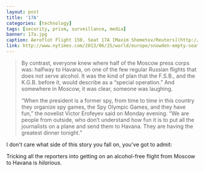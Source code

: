```yaml
---
layout: post
title: '17A'
categories: [technology]
tags: [security, prism, surveillance, media]
banner: 17a.jpg
caption: Aeroflot Flight 150, Seat 17A [Maxim Shemetov/Reuters](http://www.nytimes.com/2013/06/25/world/europe/snowden-empty-seat-deepens-a-mystery-in-moscow.html)
link: http://www.nytimes.com/2013/06/25/world/europe/snowden-empty-seat-deepens-a-mystery-in-moscow.html
---
```


> By contrast, everyone knew where half of the Moscow press corps was: halfway to Havana, on one of the few regular Russian flights that does not serve alcohol. It was the kind of plan that the F.S.B., and the K.G.B. before it, would describe as a “special operation.” And somewhere in Moscow, it was clear, someone was laughing.
>
> “When the president is a former spy, from time to time in this country they organize spy games, the Spy Olympic Games, and they have fun,” the novelist Victor Erofeyev said on Monday evening. “We are people from outside, who don’t understand how fun it is to put all the journalists on a plane and send them to Havana. They are having the greatest dinner tonight.”

I don't care what side of this story you fall on, you've got to admit:

Tricking all the reporters into getting on an alcohol-free flight from Moscow to Havana is *hilarious*.
